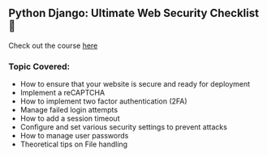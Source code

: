 ## Python Django: Ultimate Web Security Checklist 🔐

Check out the course [here](https://www.udemy.com/course/python-django-ultimate-web-security-checklist-2022/)

### Topic Covered:
* How to ensure that your website is secure and ready for deployment
* Implement a reCAPTCHA
* How to implement two factor authentication (2FA)
* Manage failed login attempts
* How to add a session timeout
* Configure and set various security settings to prevent attacks
* How to manage user passwords
* Theoretical tips on File handling


